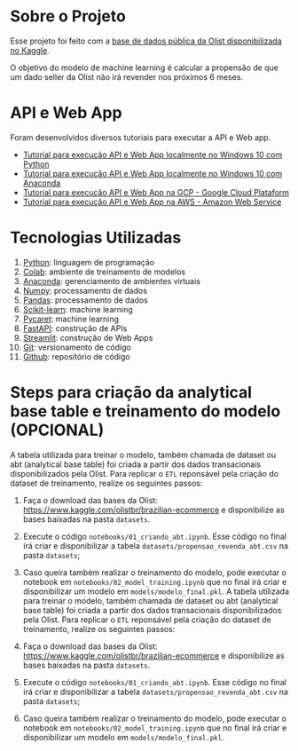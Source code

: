 # Sobre o Projeto
Esse projeto foi feito com a [base de dados pública da Olist disponibilizada no Kaggle](https://www.kaggle.com/olistbr/brazilian-ecommerce).

O objetivo do modelo de machine learning é calcular a propensão de que um dado seller da Olist não irá revender nos próximos 6 meses.

# API e Web App

Foram desenvolvidos diversos tutoriais para executar a API e Web app.

* [Tutorial para execução API e Web App localmente no Windows 10 com Python](tutoriais/tutorial-execucao-api-webapp-windows-10-python.md)
* [Tutorial para execução API e Web App localmente no Windows 10 com Anaconda](tutoriais/tutorial-execucao-api-webapp-windows-10-anaconda.md)
* [Tutorial para execução API e Web App na GCP - Google Cloud Plataform](tutoriais/tutorial-execucao-api-webapp-gcp.md)
* [Tutorial para execução API e Web App na AWS - Amazon Web Service](tutoriais/tutorial-execucao-api-webapp-aws.md)


# Tecnologias Utilizadas



1. [Python](https://www.python.org/): linguagem de programação
2. [Colab](https://colab.research.google.com/notebooks/intro.ipynb): ambiente de treinamento de modelos
3. [Anaconda](https://www.anaconda.com/): gerenciamento de ambientes virtuais
4. [Numpy](https://numpy.org/): processamento de dados
5. [Pandas](https://pandas.pydata.org/): processamento de dados
6. [Scikit-learn](https://scikit-learn.org/stable/): machine learning
7. [Pycaret](https://pycaret.org/): machine learning
8. [FastAPI](https://fastapi.tiangolo.com/): construção de APIs
9. [Streamlit](https://streamlit.io/): construção de Web Apps
10. [Git](https://git-scm.com/): versionamento de código
11. [Github](https://github.com/): repositório de código



# Steps para criação da analytical base table e treinamento do modelo (OPCIONAL)



A tabela utilizada para treinar o modelo, também chamada de dataset ou abt (analytical base table) foi criada a partir dos dados transacionais disponibilizados pela Olist. Para replicar o `ETL` reponsável pela criação do dataset de treinamento, realize os seguintes passos:

1. Faça o download das bases da Olist: https://www.kaggle.com/olistbr/brazilian-ecommerce e disponibilize as bases baixadas na pasta `datasets`.
2. Execute o código `notebooks/01_criando_abt.ipynb`. Esse código no final irá criar e disponibilizar a tabela `datasets/propensao_revenda_abt.csv` na pasta `datasets`;
3. Caso queira também realizar o treinamento do modelo, pode executar o notebook em `notebooks/02_model_training.ipynb` que no final irá criar e disponibilizar um modelo em `models/modelo_final.pkl`.
A tabela utilizada para treinar o modelo, também chamada de dataset ou abt (analytical base table) foi criada a partir dos dados transacionais disponibilizados pela Olist. Para replicar o `ETL` reponsável pela criação do dataset de treinamento, realize os seguintes passos:

1. Faça o download das bases da Olist: https://www.kaggle.com/olistbr/brazilian-ecommerce e disponibilize as bases baixadas na pasta `datasets`.
2. Execute o código `notebooks/01_criando_abt.ipynb`. Esse código no final irá criar e disponibilizar a tabela `datasets/propensao_revenda_abt.csv` na pasta `datasets`;
3. Caso queira também realizar o treinamento do modelo, pode executar o notebook em `notebooks/02_model_training.ipynb` que no final irá criar e disponibilizar um modelo em `models/modelo_final.pkl`.


